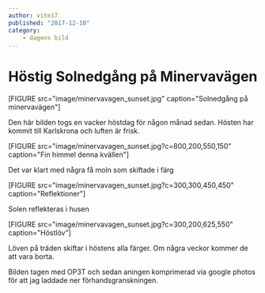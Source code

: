 ```yaml
---
author: vite17
published: "2017-12-10"
category:
    - dagens bild
...
```


Höstig Solnedgång på Minervavägen
==================================

[FIGURE src="image/minervavagen_sunset.jpg" caption="Solnedgång på minervavägen"]

Den här bilden togs en vacker höstdag för någon månad sedan. Hösten har kommit till Karlskrona
och luften är frisk.

[FIGURE src="image/minervavagen_sunset.jpg?c=800,200,550,150" caption="Fin himmel denna kvällen"]  

Det var klart med några få moln som skiftade i färg

[FIGURE src="image/minervavagen_sunset.jpg?c=300,300,450,450" caption="Reflektioner"]

Solen reflekteras i husen

[FIGURE src="image/minervavagen_sunset.jpg?c=300,200,625,550" caption="Höstlöv"]

Löven på träden skiftar i höstens alla färger. Om några veckor kommer de att vara borta.

Bilden tagen med OP3T och sedan aningen komprimerad via google photos för att jag laddade ner
förhandsgranskningen. 
